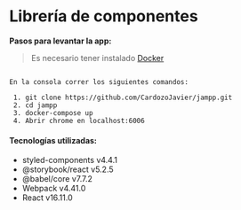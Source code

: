 # Librería de componentes

**Pasos para levantar la app:**

> Es necesario tener instalado [Docker](https://docs.docker.com/v17.09/engine/installation/#cloud)


```

En la consola correr los siguientes comandos:

 1. git clone https://github.com/CardozoJavier/jampp.git
 2. cd jampp
 3. docker-compose up
 4. Abrir chrome en localhost:6006

```

#### Tecnologías utilizadas:
* styled-components v4.4.1
* @storybook/react v5.2.5
* @babel/core v7.7.2
* Webpack v4.41.0
* React v16.11.0